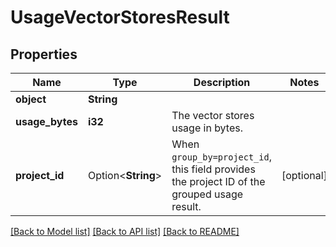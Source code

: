 # UsageVectorStoresResult

## Properties

Name | Type | Description | Notes
------------ | ------------- | ------------- | -------------
**object** | **String** |  | 
**usage_bytes** | **i32** | The vector stores usage in bytes. | 
**project_id** | Option<**String**> | When `group_by=project_id`, this field provides the project ID of the grouped usage result. | [optional]

[[Back to Model list]](../README.md#documentation-for-models) [[Back to API list]](../README.md#documentation-for-api-endpoints) [[Back to README]](../README.md)


